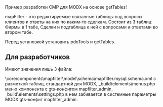 Пример разработки CMP для MODX на основе getTables!

mapFilter - это редактируемые связанные таблицы под вопросы клиентов и ответы на них по каким-то сделкам.
Состоит из 3 таблиц:
Фирмы в 1 табе,
Сделки и подтаблица к ней с вопросами и ответами во втором табе. 

Перед установкой установить pdoTools и getTables.
## Для разработчиков
Имеют значения лишь 3 файла:

\core\components\mapfilter\model\schema\mapfilter.mysql.schema.xml
с разметкой таблиц, стандартной для MODX,
_build\elements\menus.php меню компонента с gts-конфигом mapfilter_admin,
_build\elements\settings.php в нем забивается в системные параметры MODX gts-конфиг mapfilter_admin.

